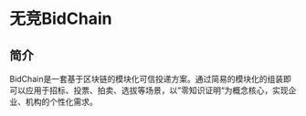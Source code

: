 
# 无竞BidChain

## 简介

BidChain是一套基于区块链的模块化可信投递方案。通过简易的模块化的组装即可以应用于招标、投票、拍卖、选拔等场景，以”零知识证明“为概念核心，实现企业、机构的个性化需求。



